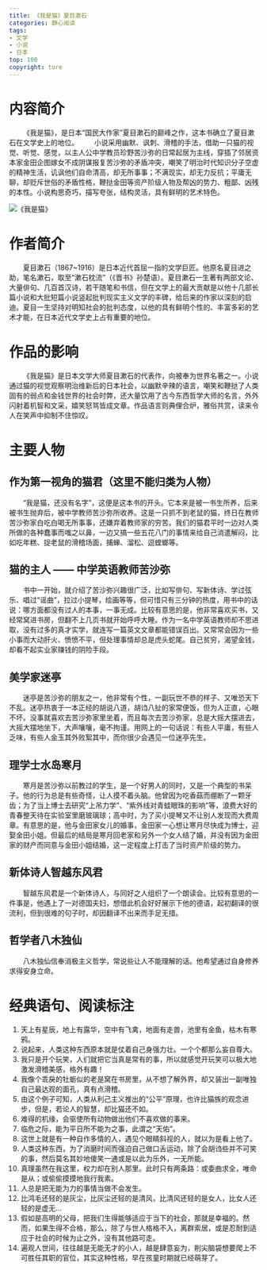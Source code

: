 ```yaml
---
title: 《我是猫》夏目漱石
categories: 静心阅读
tags:
- 文学
- 小说
- 日本
top: 100
copyright: ture
---
```


# 内容简介
&emsp;&emsp;《我是猫》，是日本“国民大作家”夏目漱石的巅峰之作，这本书确立了夏目漱石在文学史上的地位。
&emsp;&emsp;小说采用幽默、讽刺、滑稽的手法，借助一只猫的视觉、听觉、感觉，以主人公中学教员珍野苦沙弥的日常起居为主线，穿插了邻居资本家金田企图嫁女不成阴谋报复苦沙弥的矛盾冲突，嘲笑了明治时代知识分子空虚的精神生活，讥讽他们自命清高，却无所事事；不满现实，却无力反抗；平庸无聊，却贬斥世俗的矛盾性格，鞭挞金田等资产阶级人物及帮凶的势力、粗鄙、凶残的本性。小说构思奇巧，描写夸张，结构灵活，具有鲜明的艺术特色。
<!-- more -->
![](https://ws1.sinaimg.cn/large/749c46aagy1fwqbrgvpdkj20h90hx41k.jpg '《我是猫》')

# 作者简介
&emsp;&emsp;夏目漱石（1867~1916）是日本近代首屈一指的文学巨匠。他原名夏目进之助，笔名漱石，取至“漱石枕流”（《晋书》孙楚语）。夏目漱石一生著有两部文论、大量俳句、几百首汉诗，若干随笔和书信，但在文学上的最大贡献是以他十几部长篇小说和大批短篇小说竖起批判现实主义文学的丰碑，给后来的作家以深刻的启迪。夏目一生坚持对明知社会的批判态度，以他的具有鲜明个性的、丰富多彩的艺术才能，在日本近代文学史上占有重要的地位。

# 作品的影响
&emsp;&emsp;《我是猫》是日本文学大师夏目漱石的代表作，向被奉为世界名著之一。小说通过猫的视觉观察明治维新后的日本社会，以幽默辛辣的语言，嘲笑和鞭挞了人类固有的弱点和金钱世界的社会时弊，还大量饮用了古今东西哲学大师的名言，外外闪射着机智和文采，嬉笑怒骂皆成文章。作品语言则典俚合炉，雅俗共赏，读来令人在笑声中抑制不住惊叹。

# 主要人物
## 作为第一视角的猫君（这里不能归类为人物）
&emsp;&emsp;“我是猫，还没有名字”，这便是这本书的开头。它本来是被一书生所养，后来被书生抛弃后，被中学教师苦沙弥所收养。这是一只抓不到老鼠的猫，终日在教师苦沙弥家白吃白喝无所事事，还嫌弃着教师家的穷苦。我们的猫君平时一边对人类所做的各种蠢事而嗤之以鼻，一边又搞一些五花八门的事情来给自己消遣解闷，比如吃年糕、捉老鼠的滑稽场面，捕蝉、溜松、逗螳螂等。

## 猫的主人 —— 中学英语教师苦沙弥
&emsp;&emsp;书中一开始，就介绍了苦沙弥兴趣很广泛，比如写俳句、写新体诗、学过弦乐、唱过“谣曲”，拉过小提琴，绘画等等，但可惜只有三分钟的热度，用书中的话说：哪方面都没有过人的本事，一事无成。比较有意思的是，他非常喜欢买书，又经常窝进书房，但翻不上几页书就开始呼呼大睡。作为一名中学英语教师却不思进取，没有过多的真才实学，就连写一篇英文文章都能错误百出。又常常会因为一些小事而大动肝火、愤愤不平，但处理事情却总是虎头蛇尾。自己贫穷，渴望金钱，却看不起实业家赚钱的阴险手段。

## 美学家迷亭
&emsp;&emsp;迷亭是苦沙弥的朋友之一，他非常有个性，一副玩世不恭的样子、又唯恐天下不乱。迷亭热衷于一本正经的胡说八道，胡诌八扯的家常便饭，但为人正直，心眼不坏。没事就喜欢去苦沙弥家里坐着，而且每次去苦沙弥家，总是大摇大摆进去，大摇大摆地坐下，大声嚷嚷，毫不拘谨。用网上的一句话说：有些人平庸，有些人乏味，有些人金玉其外败絮其中，而你很少会遇见一位迷亭先生。

## 理学士水岛寒月
&emsp;&emsp;寒月是苦沙弥以前教过的学生，是一个好男人的同时，又是一个典型的书呆子。他的行为总是有些奇怪，让人摸不着头脑。他曾因为吃香菇而绷断了一颗牙齿；为了当上博士去研究“上吊力学”、“紫外线对青蛙眼珠的影响”等，浪费大好的青春整天待在实验室里磨玻璃球；高中时，为了买小提琴又不让别人发现而大费周章。有意思的是，他与金田家女儿的婚事，金田家一心想让寒月尽快成为博士，迎娶金田小姐。但最后的结局是寒月回老家和另外一个女人结了婚，并没有因为金田家的财产而同意与金田小姐结婚，这一定程度上打击了当时资产阶级的势力。

## 新体诗人智越东风君
&emsp;&emsp;智越东风君是一个新体诗人，与同好之人组织了一个朗读会。比较有意思的一件事是，他遇上了一对德国夫妇，想借此机会好好展示下他的德语，起初翻译的很流利，但到很难的句子时，却因翻译不出来而手足无措。

## 哲学者八木独仙
&emsp;&emsp;八木独仙信奉消极主义哲学，常说些让人不能理解的话。他希望通过自身修养求得安身立命。

# 经典语句、阅读标注
1. 天上有星辰，地上有露华，空中有飞禽，地面有走兽，池里有金鱼，枯木有寒鸦。
2. 说起来，人类这种东西原本就是仗着自己身强力壮。一个个都那么妄自尊大。
3. 我只是开个玩笑，人们就把它当真是常有的事，所以就感觉开玩笑可以极大地激发滑稽美感，格外有趣！
4. 我像个乖戾的牡蛎似的老是窝在书房里，从不想了解外界，却又装出一副唯独自己最达观的面孔，真有点滑稽。
5. 由这个例子可知，人类从利己主义推出的“公平”原理，也许比猫族的观念进步，但是，若论人的智慧，却比猫还不如。
6. 难得的机缘，会驱使所有动物做出他们不喜欢做的事来。
7. 临危之际，能为平日所不能为之事，此谓之“天佑”。
8. 这世上就是有一种自作多情的人，遇见个眼睛斜视的人，就以为是看上他了。
9. 人类这种东西，为了消磨时间而强迫自己做口舌运动，除了会胡诌些并不可笑的事，然后莫名其妙地傻笑一通或是以此为乐外，一无所能。
10. 真理虽然在我这里，权力却在别人那里。此时只有两条路：或委曲求全，唯命是从；或偷偷摸摸地我行我素。
11. 人总是把无能为力的事情当做不会发生。
12. 比鸿毛还轻的是灰尘，比灰尘还轻的是清风，比清风还轻的是女人，比女人还轻的是虚无...
13. 假如是高明的父母，把我们生得能够适应于当下的社会，那就是幸福的。然而，如果生得不合格，那么，除了与世人格格不入，离群索居，或是忍耐到适应于社会的时候为止之外，没有其他路可走。
14. 遍观人世间，往往越是无能无才的小人，越是肆意妄为，削尖脑袋想要爬上不可胜任其职的官位，其实这种性格，早在孩童时期就已经萌芽了。
